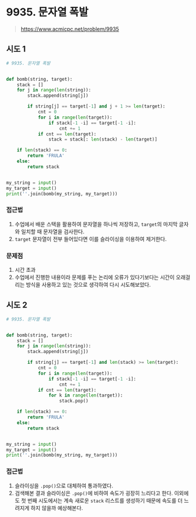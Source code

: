 # 9935. 문자열 폭발

> https://www.acmicpc.net/problem/9935



## 시도 1

```python
# 9935. 문자열 폭발


def bomb(string, target):
    stack = []
    for j in range(len(string)):
        stack.append(string[j])

        if string[j] == target[-1] and j + 1 >= len(target):
            cnt = 0
            for i in range(len(target)):
                if stack[-1 -i] == target[-1 -i]:
                    cnt += 1
            if cnt == len(target):
                stack = stack[: len(stack) - len(target)]

    if len(stack) == 0:
        return 'FRULA'
    else:
        return stack


my_string = input()
my_target = input()
print(''.join(bomb(my_string, my_target)))
```

### 접근법

1. 수업에서 배운 스택을 활용하여 문자열을 하나씩 저장하고, `target`의 마지막 글자와 일치할 때 문자열을 검사한다.
2. `target` 문자열이 전부 들어있다면 이를 슬라이싱을 이용하여 제거한다.



### 문제점

1. 시간 초과
2. 수업에서 진행한 내용이라 문제를 푸는 논리에 오류가 있다기보다는 시간이 오래걸리는 방식을 사용하고 있는 것으로 생각하여 다시 시도해보았다.





## 시도 2

```python
# 9935. 문자열 폭발


def bomb(string, target):
    stack = []
    for j in range(len(string)):
        stack.append(string[j])

        if string[j] == target[-1] and len(stack) >= len(target):
            cnt = 0
            for i in range(len(target)):
                if stack[-1 -i] == target[-1 -i]:
                    cnt += 1
            if cnt == len(target):
                for k in range(len(target)):
                    stack.pop()

    if len(stack) == 0:
        return 'FRULA'
    else:
        return stack


my_string = input()
my_target = input()
print(''.join(bomb(my_string, my_target)))
```

### 접근법

1. 슬라이싱을 `.pop()`으로 대체하여 통과하였다.
2. 검색해본 결과 슬라이싱은 `.pop()`에 비하여 속도가 굉장히 느리다고 한다. 이외에도 첫 번째 시도에서는 계속 새로운 `stack` 리스트를 생성하기 때문에 속도를 더 느려지게 하지 않을까 예상해본다.

